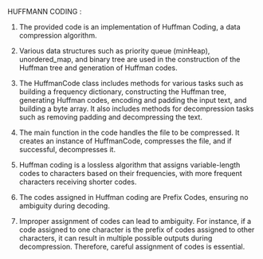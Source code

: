 HUFFMANN CODING :

1. The provided code is an implementation of Huffman Coding, a data compression algorithm.

2. Various data structures such as priority queue (minHeap), unordered_map, and binary tree are used in the construction of the Huffman tree and generation of Huffman codes.

3. The HuffmanCode class includes methods for various tasks such as building a frequency dictionary, constructing the Huffman tree, generating Huffman codes, encoding and padding the input text, and building a byte array. It also includes methods for decompression tasks such as removing padding and decompressing the text.

4. The main function in the code handles the file to be compressed. It creates an instance of HuffmanCode, compresses the file, and if successful, decompresses it.

5. Huffman coding is a lossless algorithm that assigns variable-length codes to characters based on their frequencies, with more frequent characters receiving shorter codes.

6. The codes assigned in Huffman coding are Prefix Codes, ensuring no ambiguity during decoding.

7. Improper assignment of codes can lead to ambiguity. For instance, if a code assigned to one character is the prefix of codes assigned to other characters, it can result in multiple possible outputs during decompression. Therefore, careful assignment of codes is essential.
